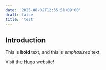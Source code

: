 ```yaml
---
date: '2025-08-02T12:35:51+09:00'
draft: false
title: 'test'
---
```

## Introduction

This is **bold** text, and this is *emphasized* text.

Visit the [Hugo](https://gohugo.io) website!
